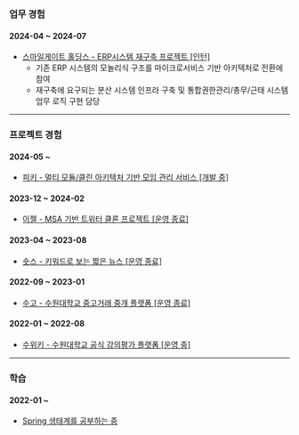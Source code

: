 ### 업무 경험

#### 2024-04 ~ 2024-07

- [스마일게이트 홀딩스 - ERP시스템 재구축 프로젝트 [인턴]](https://www.smilegate.com/ko)
  - 기존 ERP 시스템의 모놀리식 구조를 마이크로서비스 기반 아키텍처로 전환에 참여
  - 재구축에 요구되는 분산 시스템 인프라 구축 및 통합권한관리/총무/근태 시스템 업무 로직 구현 담당

---

### 프로젝트 경험

#### 2024-05 ~

- [피키 - 멀티 모듈/클린 아키텍처 기반 모임 관리 서비스 [개발 중]](https://github.com/mash-up-kr/piikii_Spring)

#### 2023-12 ~ 2024-02

- [이젤 - MSA 기반 트위터 클론 프로젝트 [운영 종료]](https://github.com/sgdevcamp2023/palette)

#### 2023-04 ~ 2023-08

- [숏스 - 키워드로 보는 짧은 뉴스 [운영 종료]](https://github.com/mash-up-kr/SeeYouAgain_Spring)
  
#### 2022-09 ~ 2023-01

- [수고 - 수원대학교 중고거래 중개 플랫폼 [운영 종료]](https://github.com/USW-SuGo)

#### 2022-01 ~ 2022-08
- [수위키 - 수원대학교 공식 강의평가 플랫폼 [운영 중]](https://github.com/uswLectureEvaluation/SUWIKI-Spring)

---

### 학습

#### 2022-01 ~ 
  
- [Spring 생태계를 공부하는 중](https://k-diger.github.io/)
